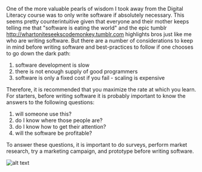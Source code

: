 One of the more valuable pearls of wisdom I took away from the Digital Literacy course was to only write software if absolutely necessary.  This seems pretty counterintuitive given that everyone and their mother keeps telling me that "software is eating the world" and the epic tumblr http://whartoniteseekscodemonkey.tumblr.com highlights bros just like me who are writing software.  But there are a number of considerations to keep in mind before writing software and best-practices to follow if one chooses to go down the dark path:

1. software development is slow
2. there is not enough supply of good programmers
3. software is only a fixed cost if you fail - scaling is expensive

Therefore, it is recommended that you maximize the rate at which you learn.  For starters, before writing software it is probably important to know the answers to the following questions:

1. will someone use this?
2. do I know where those people are?
3. do I know how to get their attention?
4. will the software be profitable?

To answer these questions, it is important to do surveys, perform market research, try a marketing campaign, and prototype before writing software.


![alt text](http://thumbs.dreamstime.com/thumblarge_5/11027117619yK2Hy.jpg)
